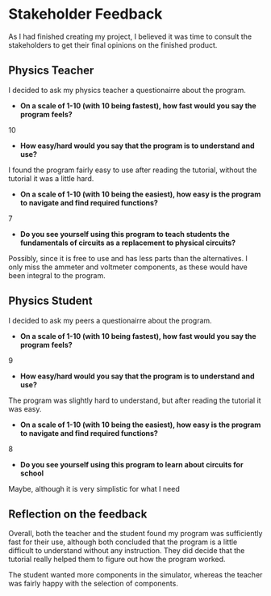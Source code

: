 # Stakeholder Feedback

As I had finished creating my project, I believed it was time to consult the stakeholders to get their final opinions on the finished product.

## Physics Teacher

I decided to ask my physics teacher a questionairre about the program.

- **On a scale of 1-10 (with 10 being fastest), how fast would you say the program feels?**

10

- **How easy/hard would you say that the program is to understand and use?**

I found the program fairly easy to use after reading the tutorial, without the tutorial it was a little hard.

- **On a scale of 1-10 (with 10 being the easiest), how easy is the program to navigate and find required functions?**

7

- **Do you see yourself using this program to teach students the fundamentals of circuits as a replacement to physical circuits?**

Possibly, since it is free to use and has less parts than the alternatives. I only miss the ammeter and voltmeter components, as these would have been integral to the program.


## Physics Student


I decided to ask my peers a questionairre about the program.

- **On a scale of 1-10 (with 10 being fastest), how fast would you say the program feels?**

9

- **How easy/hard would you say that the program is to understand and use?**

The program was slightly hard to understand, but after reading the tutorial it was easy.

- **On a scale of 1-10 (with 10 being the easiest), how easy is the program to navigate and find required functions?**

8

- **Do you see yourself using this program to learn about circuits for school**

Maybe, although it is very simplistic for what I need

## Reflection on the feedback

Overall, both the teacher and the student found my program was sufficiently fast for their use, although both concluded that the program is a little difficult to understand without any instruction. They did decide that the tutorial really helped them to figure out how the program worked.

The student wanted more components in the simulator, whereas the teacher was fairly happy with the selection of components.
